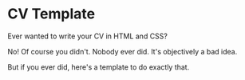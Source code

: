 # CV Template

Ever wanted to write your CV in HTML and CSS?

No! Of course you didn't. Nobody ever did. It's objectively a bad idea.

But if you ever did, here's a template to do exactly that.
